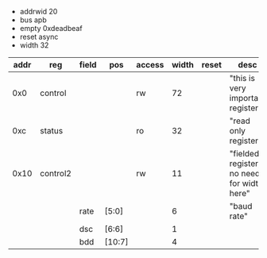  - addrwid 20
 - bus apb
 - empty 0xdeadbeaf
 - reset async
 - width 32


|addr|reg   |field|pos|access|width|reset|desc|
|----|------|-----|---|------|-----|-----|----|
|0x0|control| | |rw|72| |"this is very important register"|
|0xc|status| | |ro|32| |"read only register"|
|0x10|control2| | |rw|11| |"fielded register, no need for width here"|
| | |rate|[5:0]| |6| |"baud rate"|
| | |dsc|[6:6]| |1| ||
| | |bdd|[10:7]| |4| ||
